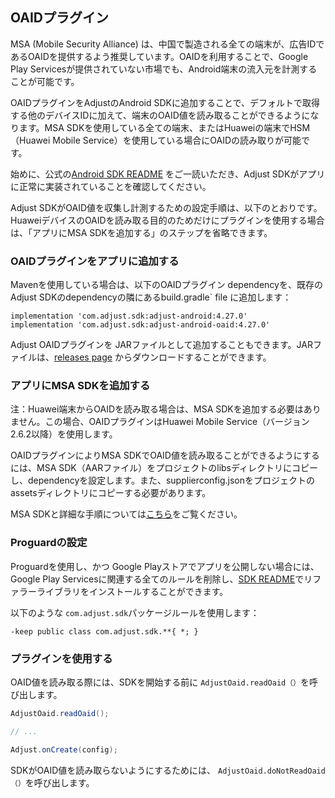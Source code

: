 ## OAIDプラグイン

MSA (Mobile Security Alliance) は、中国で製造される全ての端末が、広告IDであるOAIDを提供するよう推奨しています。OAIDを利用することで、Google Play Servicesが提供されていない市場でも、Android端末の流入元を計測することが可能です。

OAIDプラグインをAdjustのAndroid SDKに追加することで、デフォルトで取得する他のデバイスIDに加えて、端末のOAID値を読み取ることができるようになります。MSA SDKを使用している全ての端末、またはHuaweiの端末でHSM（Huawei Mobile Service）を使用している場合にOAIDの読み取りが可能です。

始めに、公式の[Android SDK README][readme] をご一読いただき、Adjust SDKがアプリに正常に実装されていることを確認してください。

Adjust SDKがOAID値を収集し計測するための設定手順は、以下のとおりです。HuaweiデバイスのOAIDを読み取る目的のためだけにプラグインを使用する場合は、「アプリにMSA SDKを追加する」のステップを省略できます。

### OAIDプラグインをアプリに追加する

Mavenを使用している場合は、以下のOAIDプラグイン dependencyを、既存のAdjust SDKのdependencyの隣にあるbuild.gradle` file に追加します：

```
implementation 'com.adjust.sdk:adjust-android:4.27.0'
implementation 'com.adjust.sdk:adjust-android-oaid:4.27.0'
```

Adjust OAIDプラグインを JARファイルとして追加することもできます。JARファイルは、[releases page][releases] からダウンロードすることができます。

### アプリにMSA SDKを追加する

注：Huawei端末からOAIDを読み取る場合は、MSA SDKを追加する必要はありません。この場合、OAIDプラグインはHuawei Mobile Service（バージョン2.6.2以降）を使用します。

OAIDプラグインによりMSA SDKでOAID値を読み取ることができるようにするには、MSA SDK（AARファイル）をプロジェクトのlibsディレクトリにコピーし、dependencyを設定します。また、supplierconfig.jsonをプロジェクトのassetsディレクトリにコピーする必要があります。

MSA SDKと詳細な手順については[こちら](msasdk)をご覧ください。


### Proguardの設定

Proguardを使用し、かつ Google Playストアでアプリを公開しない場合には、Google Play Servicesに関連する全てのルールを削除し、[SDK README][readme proguard]でリファラーライブラリをインストールすることができます。

以下のような `com.adjust.sdk`パッケージルールを使用します：

```
-keep public class com.adjust.sdk.**{ *; }
```

### プラグインを使用する

OAID値を読み取る際には、SDKを開始する前に `AdjustOaid.readOaid（）`を呼び出します。

```java
AdjustOaid.readOaid();

// ...

Adjust.onCreate(config);
```

SDKがOAID値を読み取らないようにするためには、 `AdjustOaid.doNotReadOaid（）`を呼び出します。


[readme]:    ../../japanese/README.md
[releases]:  https://github.com/adjust/android_sdk/releases
[readme proguard]: ../../japanese/README.md#qs-proguard
[msasdk]:  http://www.msa-alliance.cn/col.jsp?id=120
